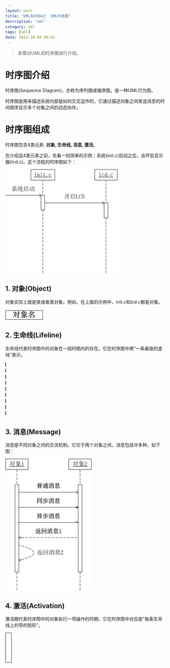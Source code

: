 ```yaml
---
layout: post
title: "UML系列04之  UML时序图"
description: "uml"
category: uml
tags: [uml]
date: 2012-10-04 09:01
---
```

 

> 本章对UML的时序图进行介绍。

 

<a name="anchor1"></a>
# 时序图介绍

时序图(Sequence Diagram)，亦称为序列图或循序图，是一种UML行为图。

时序图是用来描述系统内部是如何交互运作的，它通过描述对象之间发送消息的时间顺序显示多个对象之间的动态协作。

 

<a name="anchor2"></a>
# 时序图组成

时序图包含4类元素: **对象, 生命线, 消息, 激活**。

在介绍这4类元素之前，先看一则简单的示例：系统(init.c)启动之后，会开启显示器(lcd.c)。这个流程的时序图如下：

![img](/media/pic/uml/uml04-01.jpg)



 

## 1. 对象(Object)

对象实际上就是类或者类对象。例如，在上面的示例中，init.c和lcd.c都是对象。

![img](/media/pic/uml/uml04-02.jpg)

 

## 2. 生命线(Lifeline)

生命线代表时序图中的对象在一段时期内的存在。它在时序图中用"一条垂直的虚线"表示。

![img](/media/pic/uml/uml04-03.jpg)

 

## 3. 消息(Message)

消息是不同对象之间的交流机制。它位于两个对象之间，消息包括许多种，如下图：

![img](/media/pic/uml/uml04-04.jpg)


 

## 4. 激活(Activation)

激活期代表时序图中的对象执行一项操作的时期。它在时序图中对应是"每条生命线上的窄的矩形"。

![img](/media/pic/uml/uml04-05.jpg)


